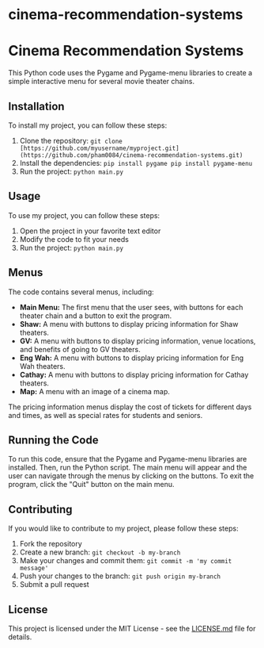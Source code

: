 # cinema-recommendation-systems

# Cinema Recommendation Systems

This Python code uses the Pygame and Pygame-menu libraries to create a simple interactive menu for several movie theater chains.
## Installation

To install my project, you can follow these steps:

1. Clone the repository: `git clone [https://github.com/myusername/myproject.git](https://github.com/pham0084/cinema-recommendation-systems.git)`
2. Install the dependencies: `pip install pygame
pip install pygame-menu
`
3. Run the project: `python main.py`

## Usage

To use my project, you can follow these steps:

1. Open the project in your favorite text editor
2. Modify the code to fit your needs
3. Run the project: `python main.py
`
## Menus

The code contains several menus, including:

- **Main Menu:** The first menu that the user sees, with buttons for each theater chain and a button to exit the program.
- **Shaw:** A menu with buttons to display pricing information for Shaw theaters.
- **GV:** A menu with buttons to display pricing information, venue locations, and benefits of going to GV theaters.
- **Eng Wah:** A menu with buttons to display pricing information for Eng Wah theaters.
- **Cathay:** A menu with buttons to display pricing information for Cathay theaters.
- **Map:** A menu with an image of a cinema map.

The pricing information menus display the cost of tickets for different days and times, as well as special rates for students and seniors.

## Running the Code

To run this code, ensure that the Pygame and Pygame-menu libraries are installed. Then, run the Python script. The main menu will appear and the user can navigate through the menus by clicking on the buttons. To exit the program, click the "Quit" button on the main menu.

## Contributing

If you would like to contribute to my project, please follow these steps:

1. Fork the repository
2. Create a new branch: `git checkout -b my-branch`
3. Make your changes and commit them: `git commit -m 'my commit message'`
4. Push your changes to the branch: `git push origin my-branch`
5. Submit a pull request

## License

This project is licensed under the MIT License - see the [LICENSE.md](LICENSE.md) file for details.

